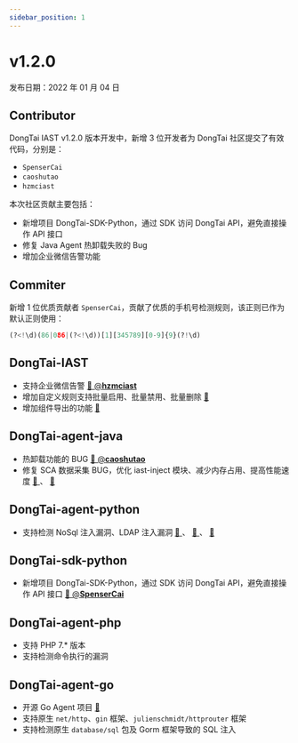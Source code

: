 ```yaml
---
sidebar_position: 1
---
```


# v1.2.0

发布日期：2022 年 01 月 04 日

## **Contributor**

DongTai IAST v1.2.0 版本开发中，新增 3 位开发者为 DongTai 社区提交了有效代码，分别是：

* `SpenserCai`
* `caoshutao` 
* `hzmciast`

本次社区贡献主要包括：
* 新增项目 DongTai-SDK-Python，通过 SDK 访问 DongTai API，避免直接操作 API 接口
* 修复 Java Agent 热卸载失败的 Bug
* 增加企业微信告警功能

## **Commiter**

新增 1 位优质贡献者 `SpenserCai`，贡献了优质的手机号检测规则，该正则已作为默认正则使用：

```python
(?<!\d)(86|086|(?<!\d))[1][345789][0-9]{9}(?!\d)
```

## **DongTai-IAST**
* 支持企业微信告警 <a href="https://github.com/HXSecurity/DongTai-engine/pull/122" target="_blank"> 🔗 </a> <a href="https://github.com/hzmciast" target="_blank"> @**hzmciast** </a> 
* 增加自定义规则支持批量启用、批量禁用、批量删除 <a href="https://github.com/HXSecurity/DongTai-web/pull/174" target="_blank"> 🔗 </a> 
* 增加组件导出的功能 <a href="https://github.com/HXSecurity/DongTai-web/pull/174" target="_blank"> 🔗 </a> 

## **DongTai-agent-java**

* 热卸载功能的 BUG <a href="https://github.com/HXSecurity/DongTai-agent-java/pull/201" target="_blank"> 🔗 </a> <a href="https://github.com/caoshutao"> @**caoshutao** </a> 
* 修复 SCA 数据采集 BUG，优化 iast-inject 模块、减少内存占用、提高性能速度 <a href="https://github.com/HXSecurity/DongTai-agent-java/pull/196" target="_blank"> 🔗 </a> 、 <a href="https://github.com/HXSecurity/DongTai/issues/388" target="_blank"> 🔗 </a>


## **DongTai-agent-python**
* 支持检测 NoSql 注入漏洞、LDAP 注入漏洞 <a href="https://github.com/HXSecurity/DongTai-agent-python/pull/84" target="_blank"> 🔗 </a> 、 <a href="https://github.com/HXSecurity/DongTai-agent-python/pull/86" target="_blank"> 🔗 </a> 、 <a href="https://github.com/HXSecurity/DongTai-agent-python/pull/88" target="_blank"> 🔗 </a>

## **DongTai-sdk-python**
* 新增项目 DongTai-SDK-Python，通过 SDK 访问 DongTai API，避免直接操作 API 接口 <a href="https://github.com/HXSecurity/DongTai-SDK-Python" target="_blank"> 🔗 </a> <a href="https://github.com/SpenserCai" target="_blank"> @**SpenserCai** </a>

## **DongTai-agent-php**
* 支持 PHP 7.* 版本
* 支持检测命令执行的漏洞


## **DongTai-agent-go**
* 开源 Go Agent 项目 <a href="https://github.com/HXSecurity/DongTai-agent-go" target="_blank"> 🔗 </a>
* 支持原生 `net/http`、`gin` 框架、`julienschmidt/httprouter` 框架
* 支持检测原生 `database/sql` 包及 Gorm 框架导致的 SQL 注入